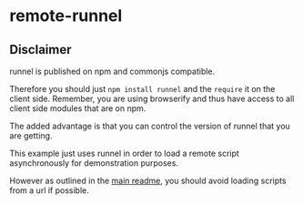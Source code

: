 # remote-runnel

## Disclaimer

runnel is published on npm and commonjs compatible.

Therefore you should just `npm install runnel` and the `require` it on the client side. Remember, you are using
browserify and thus have access to all client side modules that are on npm.

The added advantage is that you can control the version of runnel that you are getting.


This example just uses runnel in order to load a remote script asynchronously for demonstration purposes.

However as outlined in the [main readme](https://github.com/thlorenz/bromote/blob/master/README.md#disclaimer), you should avoid
loading scripts from a url if possible.
